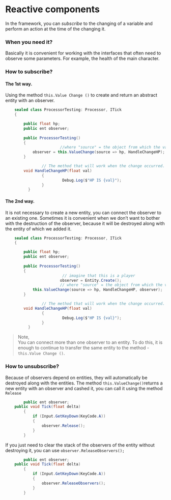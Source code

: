#  Reactive components
In the framework, you can _subscribe_ to the changing of a variable and perform an action at the time of the changing it.

### When you need it?
Basically it is convenient for working with the interfaces that often need to observe some parameters. For example, the health of the main character.

### How to subscribe?
#### The 1st way.
Using the method ```this.Value Change ()``` to create and return an abstract entity with an observer.
```csharp
	sealed class ProcessorTesting: Processor, ITick
	{

		public float hp;
		public ent observer;
		
		public ProcessorTesting()
		{
                        //where "source" = the object from which the variable is taken
			observer = this.ValueChange(source => hp, HandleChangeHP);
		}

                // The method that will work when the change occurred. Returns the changed value.
		void HandleChangeHP(float val) 
                {
                         Debug.Log($"HP IS {val}"); 
                }
          }

```
#### The 2nd way.
It is not necessary to create a new entity, you can connect the observer to an existing one. Sometimes it is convenient when we don’t want to bother with the destruction of the observer, because it will be destroyed along with the entity of which we added it. 
```csharp
	sealed class ProcessorTesting: Processor, ITick
	{

		public float hp;
		public ent observer;
		
		public ProcessorTesting()
		{
                         // imagine that this is a player
                        observer = Entity.Create();
                        // where "source" = the object from which the variable is taken
			this.ValueChange(source => hp, HandleChangeHP, observer);
		}

                // The method that will work when the change occurred. Returns the changed value.
		void HandleChangeHP(float val) 
                {
                         Debug.Log($"HP IS {val}"); 
                }
          }

```
> Note,  
You can connect more than one observer to an entity. To do this, it is enough to continue to transfer the same entity to the method -```this.Value Change ()```.

### How to unsubscribe?
Because of observers depend on entities, they will automatically be destroyed along with the entities.
The method ```this.ValueChange()```returns a new entity with an observer and cashed it, you can call it using the method ```Release```

```csharp
        public ent observer;
	public void Tick(float delta)
		{
			if (Input.GetKeyDown(KeyCode.A))
			{
				observer.Release();
			}
		}
```
If you just need to clear the stack of the observers of the entity without destroying it, you can use
```observer.ReleaseObservers();```
```csharp
        public ent observer;
	public void Tick(float delta)
		{
			if (Input.GetKeyDown(KeyCode.A))
			{
				observer.ReleaseObservers();
			}
		}
```